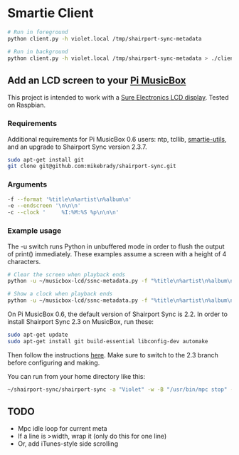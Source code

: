 # Smartie Client

```sh
# Run in foreground
python client.py -h violet.local /tmp/shairport-sync-metadata

# Run in background
python client.py -h violet.local /tmp/shairport-sync-metadata > ./client.log 2>&1 &
```

## Add an LCD screen to your [Pi MusicBox](http://pimusicbox.com/)

This project is intended to work with a [Sure Electronics LCD display](http://store.sure-electronics.com/led/led-display/de-lp14112). Tested on Raspbian.

### Requirements
Additional requirements for Pi MusicBox 0.6 users:
ntp, tcllib, [smartie-utils](https://github.com/celeryclub/smartie-utils), and an upgrade to Shairport Sync version 2.3.7.

```sh
sudo apt-get install git
git clone git@github.com:mikebrady/shairport-sync.git
```

### Arguments
```sh
-f --format '%title\n%artist\n%album\n'
-e --endscreen '\n\n\n'
-c --clock '     %I:%M:%S %p\n\n\n'
```

### Example usage
The -u switch runs Python in unbuffered mode in order to flush the output of print() immediately. These examples assume a screen with a height of 4 characters.

```sh
# Clear the screen when playback ends
python -u ~/musicbox-lcd/ssnc-metadata.py -f "%title\n%artist\n%album\n" -e "\n\n\n" ~/shairport-sync-metadata | tclsh ~/smartie-utils/smartie-tail.tcl -tty /dev/ttyUSB0 -buffer 4 &

# Show a clock when playback ends
python -u ~/musicbox-lcd/ssnc-metadata.py -f "%title\n%artist\n%album\n" -c "     %I:%M:%S %p\n\n\n" ~/shairport-sync-metadata | tclsh ~/smartie-utils/smartie-tail.tcl -tty /dev/ttyUSB0 -buffer 4 &
```


On Pi MusicBox 0.6, the default version of Shairport Sync is 2.2. In order to install Shairport Sync 2.3 on MusicBox, run these:

```sh
sudo apt-get update
sudo apt-get install git build-essential libconfig-dev automake
```

Then follow the instructions [here](https://github.com/mikebrady/shairport-sync/tree/2.3). Make sure to switch to the 2.3 branch before configuring and making.

You can run from your home directory like this:

```sh
~/shairport-sync/shairport-sync -a "Violet" -w -B "/usr/bin/mpc stop" -M ~ &
```

## TODO
* Mpc idle loop for current meta
* If a line is >width, wrap it (only do this for one line)
* Or, add iTunes-style side scrolling
